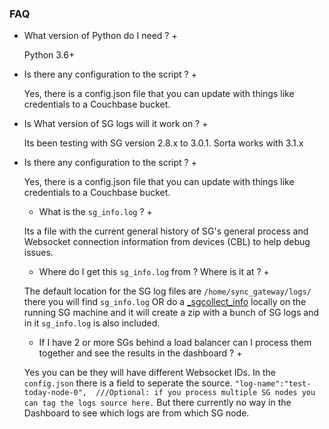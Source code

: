 ### FAQ


+ What version of Python do I need ? +

  Python 3.6+

+ Is there any configuration to the script ? +

  Yes, there is a config.json file that you can update with things like credentials to a Couchbase bucket.


+ Is What version of SG logs will it work on ? +

  Its been testing with SG version 2.8.x to 3.0.1. Sorta works with 3.1.x

+ Is there any configuration to the script ? +

  Yes, there is a config.json file that you can update with things like credentials to a Couchbase bucket.


  + What is the `sg_info.log` ? +

  Its a file with the current general history of SG's general process and Websocket connection information from devices (CBL) to help debug issues.


  + Where do I get this `sg_info.log` from ? Where is it at ? +

  The default location for the SG log files are `/home/sync_gateway/logs/` there you will find `sg_info.log` OR do a [_sgcollect_info](https://docs.couchbase.com/sync-gateway/current/rest-api-admin.html#/Server/post__sgcollect_info) locally on the running SG machine and it will create a zip with a bunch of SG logs and in it `sg_info.log` is also included.

  + If I have 2 or more SGs behind a load balancer can I process them together and see the results in the dashboard ? +

  Yes you can be they will have different Websocket IDs. In the `config.json` there is a field to seperate the source. `"log-name":"test-today-node-0",  ///Optional: if you process multiple SG nodes you can tag the logs source here.` But there currently no way in the Dashboard to see which logs are from which SG node.


